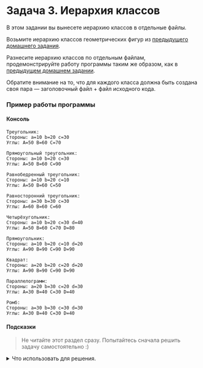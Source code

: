 ﻿# Задача 3. Иерархия классов
В этом задании вы вынесете иерархию классов в отдельные файлы.

Возьмите иерархию классов геометрических фигур из [предыдущего домашнего задания](../../05/02).

Разнесите иерархию классов по отдельным файлам, продемонстрируйте работу программы таким же образом, как в [предыдущем домашнем задании](../../05/02).

Обратите внимание на то, что для каждого класса должна быть создана своя пара — заголовочный файл + файл исходного кода.

### Пример работы программы
#### Консоль
```
Треугольник:
Стороны: a=10 b=20 c=30
Углы: A=50 B=60 C=70

Прямоугольный треугольник:
Стороны: a=10 b=20 c=30
Углы: A=50 B=60 C=90

Равнобедренный треугольник:
Стороны: a=10 b=20 c=10
Углы: A=50 B=60 C=50

Равносторонний треугольник:
Стороны: a=30 b=30 c=30
Углы: A=60 B=60 C=60

Четырёхугольник:
Стороны: a=10 b=20 c=30 d=40
Углы: A=50 B=60 C=70 D=80

Прямоугольник:
Стороны: a=10 b=20 c=10 d=20
Углы: A=90 B=90 C=90 D=90

Квадрат:
Стороны: a=20 b=20 c=20 d=20
Углы: A=90 B=90 C=90 D=90

Параллелограмм:
Стороны: a=20 b=30 c=20 d=30
Углы: A=30 B=40 C=30 D=40

Ромб:
Стороны: a=30 b=30 c=30 d=30
Углы: A=30 B=40 C=30 D=40
```
#### Подсказки

> Не читайте этот раздел сразу. Попытайтесь сначала решить задачу самостоятельно :)

<details>

<summary>Что использовать для решения.</summary>

Для каждого класса создайте два файла — `.cpp` и `.h`.

В заголовочном файле разместите определение класса с объявлениями его членов.

В файле исходного кода разместите определения членов класса.

Чтобы унаследовать класс, определённый в другом заголовочном файле, подключите его.

Не забудьте подключить заголовочный файл в соответствующий файл исходного кода и в основной файл.

Не забудьте защиту от двойного подключения в каждом заголовочном файле.

</details>
